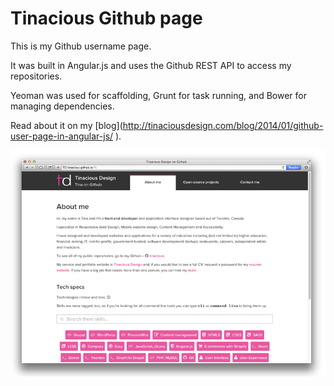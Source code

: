 # Tinacious Github page

This is my Github username page. 

It was built in Angular.js and uses the Github REST API to access my repositories.

Yeoman was used for scaffolding, Grunt for task running, and Bower for managing dependencies.

Read about it on my [blog](http://tinaciousdesign.com/blog/2014/01/github-user-page-in-angular-js/ ‎).

![](screenshot.png)